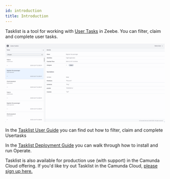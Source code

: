 ```yaml
---
id: introduction
title: Introduction
---
```


Tasklist is a tool for working with [User Tasks](https://docs.camunda.org/manual/7.8/reference/bpmn20/tasks/user-task/) in Zeebe.
You can filter, claim and complete user tasks.

<!--
import ThemedImage from '@theme/ThemedImage';

<ThemedImage
alt="Tasklist Introduction"
sources={{
light: useBaseUrl('img/tasklist-introduction_light.png'),
dark: useBaseUrl('img/tasklist-introduction_dark.png'),
}}
/>;
-->


![tasklist-introduction](img/tasklist-introduction_light.png)

In the [Tasklist User Guide](userguide/overview) you can find out how to filter, claim and complete Usertasks

In the [Tasklist Deployment Guide](deployment/install-and-start) you can walk through how to install and run Operate.

Tasklist is also available for production use (with support) in the Camunda Cloud offering.
If you'd like try out Tasklist in the Camunda Cloud, [please sign up here.](https://accounts.cloud.camunda.io/signup)

 